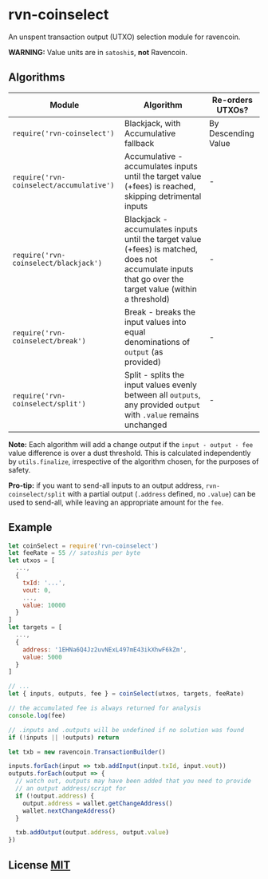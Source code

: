 # rvn-coinselect

An unspent transaction output (UTXO) selection module for ravencoin.

**WARNING:** Value units are in `satoshi`s, **not** Ravencoin.


## Algorithms
Module | Algorithm | Re-orders UTXOs?
-|-|-
`require('rvn-coinselect')` | Blackjack, with Accumulative fallback | By Descending Value
`require('rvn-coinselect/accumulative')` | Accumulative - accumulates inputs until the target value (+fees) is reached, skipping detrimental inputs | -
`require('rvn-coinselect/blackjack')` | Blackjack - accumulates inputs until the target value (+fees) is matched, does not accumulate inputs that go over the target value (within a threshold) | -
`require('rvn-coinselect/break')` | Break - breaks the input values into equal denominations of `output` (as provided) | -
`require('rvn-coinselect/split')` | Split - splits the input values evenly between all `outputs`, any provided `output` with `.value` remains unchanged | -


**Note:** Each algorithm will add a change output if the `input - output - fee` value difference is over a dust threshold.
This is calculated independently by `utils.finalize`, irrespective of the algorithm chosen, for the purposes of safety.

**Pro-tip:** if you want to send-all inputs to an output address, `rvn-coinselect/split` with a partial output (`.address` defined, no `.value`) can be used to send-all, while leaving an appropriate amount for the `fee`.

## Example

``` javascript
let coinSelect = require('rvn-coinselect')
let feeRate = 55 // satoshis per byte
let utxos = [
  ...,
  {
    txId: '...',
    vout: 0,
    ...,
    value: 10000
  }
]
let targets = [
  ...,
  {
    address: '1EHNa6Q4Jz2uvNExL497mE43ikXhwF6kZm',
    value: 5000
  }
]

// ...
let { inputs, outputs, fee } = coinSelect(utxos, targets, feeRate)

// the accumulated fee is always returned for analysis
console.log(fee)

// .inputs and .outputs will be undefined if no solution was found
if (!inputs || !outputs) return

let txb = new ravencoin.TransactionBuilder()

inputs.forEach(input => txb.addInput(input.txId, input.vout))
outputs.forEach(output => {
  // watch out, outputs may have been added that you need to provide
  // an output address/script for
  if (!output.address) {
    output.address = wallet.getChangeAddress()
    wallet.nextChangeAddress()
  }

  txb.addOutput(output.address, output.value)
})
```


## License [MIT](LICENSE)
